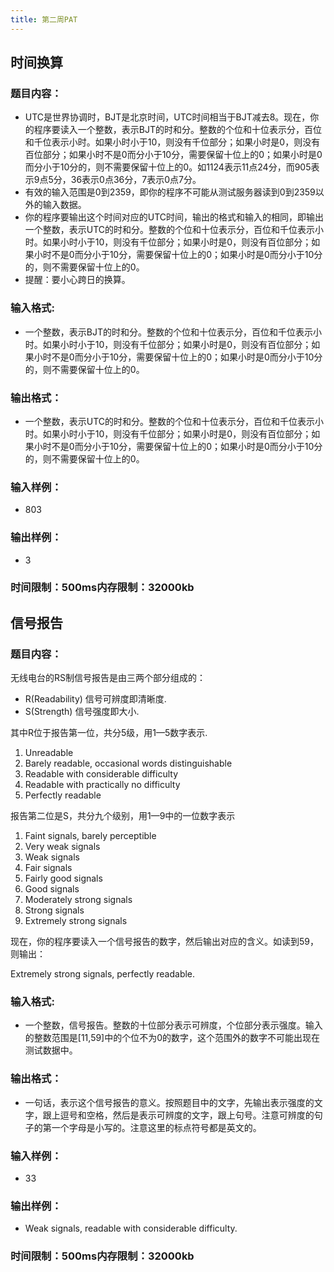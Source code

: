 ```yaml
---
title: 第二周PAT
---
```

## 时间换算
### 题目内容：

 - UTC是世界协调时，BJT是北京时间，UTC时间相当于BJT减去8。现在，你的程序要读入一个整数，表示BJT的时和分。整数的个位和十位表示分，百位和千位表示小时。如果小时小于10，则没有千位部分；如果小时是0，则没有百位部分；如果小时不是0而分小于10分，需要保留十位上的0；如果小时是0而分小于10分的，则不需要保留十位上的0。如1124表示11点24分，而905表示9点5分，36表示0点36分，7表示0点7分。
 - 有效的输入范围是0到2359，即你的程序不可能从测试服务器读到0到2359以外的输入数据。
 - 你的程序要输出这个时间对应的UTC时间，输出的格式和输入的相同，即输出一个整数，表示UTC的时和分。整数的个位和十位表示分，百位和千位表示小时。如果小时小于10，则没有千位部分；如果小时是0，则没有百位部分；如果小时不是0而分小于10分，需要保留十位上的0；如果小时是0而分小于10分的，则不需要保留十位上的0。
 - 提醒：要小心跨日的换算。

### 输入格式:

 - 一个整数，表示BJT的时和分。整数的个位和十位表示分，百位和千位表示小时。如果小时小于10，则没有千位部分；如果小时是0，则没有百位部分；如果小时不是0而分小于10分，需要保留十位上的0；如果小时是0而分小于10分的，则不需要保留十位上的0。

### 输出格式：

 - 一个整数，表示UTC的时和分。整数的个位和十位表示分，百位和千位表示小时。如果小时小于10，则没有千位部分；如果小时是0，则没有百位部分；如果小时不是0而分小于10分，需要保留十位上的0；如果小时是0而分小于10分的，则不需要保留十位上的0。

### 输入样例：

 - 803

### 输出样例：

 - 3

### 时间限制：500ms内存限制：32000kb



## 信号报告
### 题目内容：
无线电台的RS制信号报告是由三两个部分组成的：

 - R(Readability) 信号可辨度即清晰度.
 - S(Strength)    信号强度即大小.

其中R位于报告第一位，共分5级，用1—5数字表示.

 1. Unreadable
 2. Barely readable, occasional words distinguishable
 3. Readable with considerable difficulty
 4. Readable with practically no difficulty
 5. Perfectly readable

报告第二位是S，共分九个级别，用1—9中的一位数字表示

 1. Faint signals, barely perceptible
 2. Very weak signals
 3. Weak signals
 4. Fair signals
 5. Fairly good signals
 6. Good signals
 7. Moderately strong signals
 8. Strong signals
 9. Extremely strong signals

现在，你的程序要读入一个信号报告的数字，然后输出对应的含义。如读到59，则输出：

Extremely strong signals, perfectly readable.

### 输入格式:

 - 一个整数，信号报告。整数的十位部分表示可辨度，个位部分表示强度。输入的整数范围是[11,59]中的个位不为0的数字，这个范围外的数字不可能出现在测试数据中。

### 输出格式：

 - 一句话，表示这个信号报告的意义。按照题目中的文字，先输出表示强度的文字，跟上逗号和空格，然后是表示可辨度的文字，跟上句号。注意可辨度的句子的第一个字母是小写的。注意这里的标点符号都是英文的。

### 输入样例：

 - 33

### 输出样例：

 - Weak signals, readable with considerable difficulty.

### 时间限制：500ms内存限制：32000kb